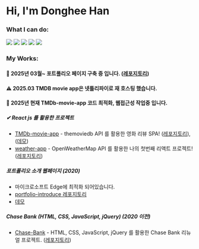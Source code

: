 # Hi, I'm Donghee Han

### What I can do: 

<img src="https://img.shields.io/badge/HTML5-E34F26?style=round-square&logo=HTML5&logoColor=white"/></a>
<img src="https://img.shields.io/badge/CSS3-1572B6?style=round-square&logo=CSS3&logoColor=white"/></a>
<img src="https://img.shields.io/badge/JavaScript-f7df1e?style=round-square&logo=JavaScript&logoColor=black"/></a>
<img src="https://img.shields.io/badge/jQuery-0769AD?style=round-square&logo=jQuery&logoColor=white"/></a>
<img src="https://img.shields.io/badge/React-61DAFB?style=round-square&logo=React&logoColor=black"/></a>

### My Works:

#### :pushpin: 2025년 03월~ 포트폴리오 페이지 구축 중 입니다. ([레포지토리](https://github.com/donghee564/portfolio_2025))

#### ⚠️ 2025.03 TMDB movie app은 넷틀리파이로 재 호스팅 했습니다.

#### :pushpin: 2025년 현재 TMDb-movie-app 코드 최적화, 웹접근성 작업중 입니다. 

##### ✔ React js 를 활용한 프로젝트
- [TMDb-movie-app](https://github.com/donghee564/TMDB_movie_app) - themoviedb API 를 활용한 영화 리뷰 SPA! ([레포지토리](https://github.com/donghee564/TMDB_movie_app)), ([데모](https://luminous-platypus-424cdb.netlify.app/#/))
- [weather-app](https://github.com/donghee564/weather_app) - OpenWeatherMap API 를 활용한 나의 첫번째 리액트 프로젝트! ([레포지토리](https://github.com/donghee564/weather_app))

##### 포트폴리오 소개 웹페이지 (2020)
- 마이크로소프트 Edge에 최적화 되어있습니다.
- [portfolio-introduce 레포지토리](https://github.com/donghee564/portfolio-introduce/)
- [데모](https://donghee564.github.io/portfolio-introduce/)

##### Chase Bank (HTML, CSS, JavaScript, jQuery) (2020 이전)
- [Chase-Bank](https://github.com/donghee564/chase-bank) - HTML, CSS, JavaScript, jQuery 를 활용한 Chase Bank 리뉴얼 프로젝트. ([레포지토리](https://github.com/donghee564/chase-bank))

<!---
donghee564/donghee564 is a ✨ special ✨ repository because its `README.md` (this file) appears on your GitHub profile.
You can click the Preview link to take a look at your changes.
--->
